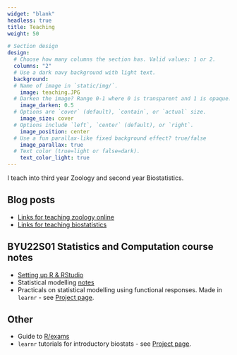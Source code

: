 ```yaml
---
widget: "blank"
headless: true
title: Teaching
weight: 50

# Section design
design:
  # Choose how many columns the section has. Valid values: 1 or 2.
  columns: "2"
  # Use a dark navy background with light text.
  background:
  # Name of image in `static/img/`.
    image: teaching.JPG
  # Darken the image? Range 0-1 where 0 is transparent and 1 is opaque.
    image_darken: 0.5
  # Options are `cover` (default), `contain`, or `actual` size.
    image_size: cover
  # Options include `left`, `center` (default), or `right`.
    image_position: center
  # Use a fun parallax-like fixed background effect? true/false
    image_parallax: true
  # Text color (true=light or false=dark).
    text_color_light: true
---
```

  
I teach into third year Zoology and second year Biostatistics. 

## Blog posts

* [Links for teaching zoology online](https://jacintakongresearch.wordpress.com/2020/05/19/online-resources-for-teaching-zoology/)
* [Links for teaching biostatistics](https://jacintakongresearch.wordpress.com/2020/06/15/links-about-teaching-statistics-for-biologists/)

## BYU22S01 Statistics and Computation course notes

* [Setting up R & RStudio](/teaching/introR)
* Statistical modelling [notes](/teaching/GLM/lectures)
* Practicals on statistical modelling using functional responses. Made in `learnr` - see [Project page](/project/statistical-modelling).

## Other

* Guide to [R/exams](/teaching/rexams)
* `learnr` tutorials for introductory biostats - see [Project page](/project/biostats-tutorials).
